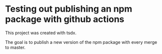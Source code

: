 # Testing out publishing an npm package with github actions

This project was created with tsdx.

The goal is to publish a new version of the npm package with every merge to master.
